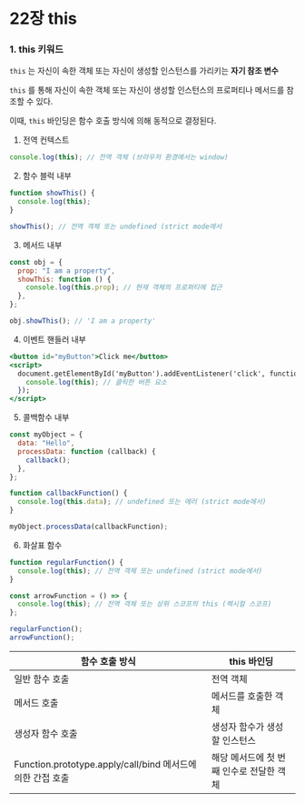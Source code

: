 # 22장 this

### 1. this 키워드

`this` 는 자신이 속한 객체 또는 자신이 생성할 인스턴스를 가리키는 **자기 참조 변수**

`this` 를 통해 자신이 속한 객체 또는 자신이 생성할 인스턴스의 프로퍼티나 메서드를 참조할 수 있다.

이때, `this` 바인딩은 함수 호출 방식에 의해 동적으로 결정된다.

1. 전역 컨텍스트

```jsx
console.log(this); // 전역 객체 (브라우저 환경에서는 window)
```

2. 함수 블럭 내부

```jsx
function showThis() {
  console.log(this);
}

showThis(); // 전역 객체 또는 undefined (strict mode에서
```

3. 메서드 내부

```jsx
const obj = {
  prop: "I am a property",
  showThis: function () {
    console.log(this.prop); // 현재 객체의 프로퍼티에 접근
  },
};

obj.showThis(); // 'I am a property'
```

4. 이벤트 핸들러 내부

```jsx
<button id="myButton">Click me</button>
<script>
  document.getElementById('myButton').addEventListener('click', function() {
    console.log(this); // 클릭한 버튼 요소
  });
</script>
```

5. 콜백함수 내부

```jsx
const myObject = {
  data: "Hello",
  processData: function (callback) {
    callback();
  },
};

function callbackFunction() {
  console.log(this.data); // undefined 또는 에러 (strict mode에서)
}

myObject.processData(callbackFunction);
```

6. 화살표 함수

```jsx
function regularFunction() {
  console.log(this); // 전역 객체 또는 undefined (strict mode에서)
}

const arrowFunction = () => {
  console.log(this); // 전역 객체 또는 상위 스코프의 this (렉시컬 스코프)
};

regularFunction();
arrowFunction();
```

| 함수 호출 방식                                             | this 바인딩                              |
| ---------------------------------------------------------- | ---------------------------------------- |
| 일반 함수 호출                                             | 전역 객체                                |
| 메서드 호출                                                | 메서드를 호출한 객체                     |
| 생성자 함수 호출                                           | 생성자 함수가 생성할 인스턴스            |
| Function.prototype.apply/call/bind 메서드에 의한 간접 호출 | 해당 메서드에 첫 번째 인수로 전달한 객체 |
